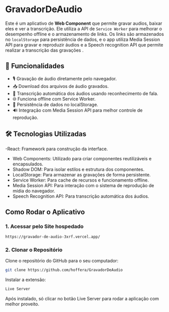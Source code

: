 ﻿# GravadorDeAudio


Este é um aplicativo de **Web Component** que permite gravar audios, baixar eles e ver a transcrição. Ele utiliza a API de `Service Worker` para melhorar o desempenho offline e o armazenamento de links.
Os links são armazenados no `localStorage` para persistência de dados, e o app utiliza Media Session API  para gravar e reproduzir áudios e a Speech recognition API que permite realizar a transcrição das gravações .

## 🚀 Funcionalidades
- 🎙 Gravação de áudio diretamente pelo navegador.
- 📥 Download dos arquivos de áudio gravados.
- 📝 Transcrição automática dos áudios usando reconhecimento de fala.
- 🌐 Funciona offline com Service Worker.
- 📌 Persistência de dados no localStorage.
- 🔊 Integração com Media Session API para melhor controle de reprodução.

## 🛠 Tecnologias Utilizadas
-React: Framework para construção da interface.
- Web Components: Utilizado para criar componentes reutilizáveis e encapsulados.
- Shadow DOM: Para isolar estilos e estrutura dos componentes.
- LocalStorage: Para armazenar as gravações de forma persistente.
- Service Worker: Para cache de recursos e funcionamento offline.
- Media Session API: Para interação com o sistema de reprodução de mídia do navegador.
- Speech Recognition API: Para transcrição automática dos áudios.

## Como Rodar o Aplicativo
### 1. Acessar pelo Site hospedado

```bash
https://gravador-de-audio-3xrf.vercel.app/
```
### 2. Clonar o Repositório

Clone o repositório do GitHub para o seu computador:

```bash
git clone https://github.com/hoffera/GravadorDeAudio
```

Instalar a extensão:

```bash
Live Server
```

Após instalado, só clicar no botão Live Server para rodar a aplicação com melhor proveito.
